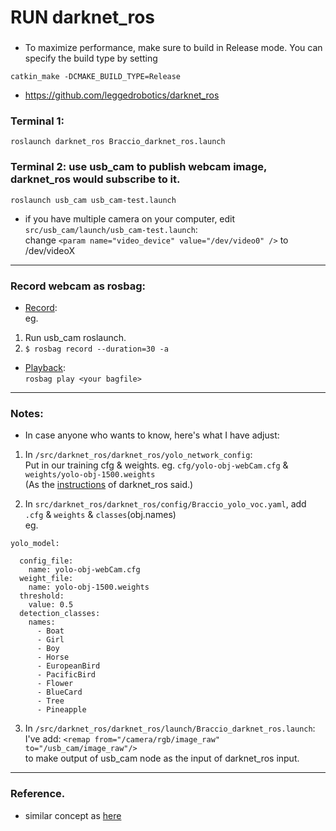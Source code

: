 # RUN darknet_ros

###
* To maximize performance, make sure to build in Release mode. You can specify the build type by setting
```
catkin_make -DCMAKE_BUILD_TYPE=Release
```
*  https://github.com/leggedrobotics/darknet_ros

### Terminal 1:
```
roslaunch darknet_ros Braccio_darknet_ros.launch 
```

### Terminal 2: use usb_cam to publish webcam image, darknet_ros would subscribe to it.
```
roslaunch usb_cam usb_cam-test.launch 
```
* if you have multiple camera on your computer, edit `src/usb_cam/launch/usb_cam-test.launch`:  
change `<param name="video_device" value="/dev/video0" />` to /dev/videoX

--- 
### Record webcam as rosbag:
* [Record](http://wiki.ros.org/rosbag/Commandline#record):  
eg.  
1. Run usb_cam roslaunch.
2. `$ rosbag record --duration=30 -a`  
* [Playback](http://wiki.ros.org/rosbag/Tutorials/Recording%20and%20playing%20back%20data):  
`rosbag play <your bagfile>`  

---
### Notes:
* In case anyone who wants to know, here's what I have adjust:  

1. In `/src/darknet_ros/darknet_ros/yolo_network_config`:  
Put in our training cfg & weights. 
eg. `cfg/yolo-obj-webCam.cfg`  &  `weights/yolo-obj-1500.weights`  
(As the [instructions](https://github.com/leggedrobotics/darknet_ros#use-your-own-detection-objects) of darknet_ros said.)

2. In `src/darknet_ros/darknet_ros/config/Braccio_yolo_voc.yaml`, add `.cfg` & `weights` & `classes`(obj.names)  
eg.  
```
yolo_model:

  config_file:
    name: yolo-obj-webCam.cfg
  weight_file:
    name: yolo-obj-1500.weights
  threshold:
    value: 0.5
  detection_classes:
    names:
      - Boat
      - Girl
      - Boy
      - Horse
      - EuropeanBird
      - PacificBird
      - Flower
      - BlueCard
      - Tree
      - Pineapple
```

3. In `/src/darknet_ros/darknet_ros/launch/Braccio_darknet_ros.launch`:  
I've add: `<remap from="/camera/rgb/image_raw" to="/usb_cam/image_raw"/>`  
to make output of usb_cam node as the input of darknet_ros input.

---
### Reference.
* similar concept as [here](https://qiita.com/nnn112358/items/d696681d5b0577d633b6)
